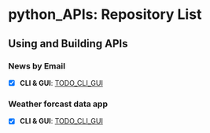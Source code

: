 # python_APIs: Repository List

## Using and Building APIs

### News by Email
- [x] **CLI & GUI**: [TODO_CLI_GUI](https://github.com/hashinil/python_todo)

### Weather forcast data app
- [x] **CLI & GUI**: [TODO_CLI_GUI](https://github.com/hashinil/python_todo)

